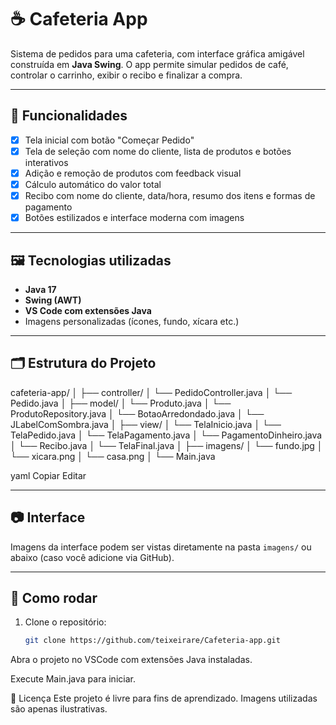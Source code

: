 # ☕ Cafeteria App

Sistema de pedidos para uma cafeteria, com interface gráfica amigável construída em **Java Swing**. O app permite simular pedidos de café, controlar o carrinho, exibir o recibo e finalizar a compra.

---

## 🎯 Funcionalidades

- [x] Tela inicial com botão "Começar Pedido"
- [x] Tela de seleção com nome do cliente, lista de produtos e botões interativos
- [x] Adição e remoção de produtos com feedback visual
- [x] Cálculo automático do valor total
- [x] Recibo com nome do cliente, data/hora, resumo dos itens e formas de pagamento
- [x] Botões estilizados e interface moderna com imagens

---

## 🖼️ Tecnologias utilizadas

- **Java 17**
- **Swing (AWT)**
- **VS Code com extensões Java**
- Imagens personalizadas (ícones, fundo, xícara etc.)

---

## 🗂️ Estrutura do Projeto

cafeteria-app/
│
├── controller/
│ └── PedidoController.java
│ └── Pedido.java
│
├── model/
│ └── Produto.java
│ └── ProdutoRepository.java
│ └── BotaoArredondado.java
│ └── JLabelComSombra.java
│
├── view/
│ └── TelaInicio.java
│ └── TelaPedido.java
│ └── TelaPagamento.java
│ └── PagamentoDinheiro.java
│ └── Recibo.java
│ └── TelaFinal.java
│
├── imagens/
│ └── fundo.jpg
│ └── xicara.png
│ └── casa.png
│
└── Main.java

yaml
Copiar
Editar

---

## 📷 Interface

Imagens da interface podem ser vistas diretamente na pasta `imagens/` ou abaixo (caso você adicione via GitHub).

---

## 🚀 Como rodar

1. Clone o repositório:
   ```bash
   git clone https://github.com/teixeirare/Cafeteria-app.git
Abra o projeto no VSCode com extensões Java instaladas.

Execute Main.java para iniciar.

📝 Licença
Este projeto é livre para fins de aprendizado. Imagens utilizadas são apenas ilustrativas.
